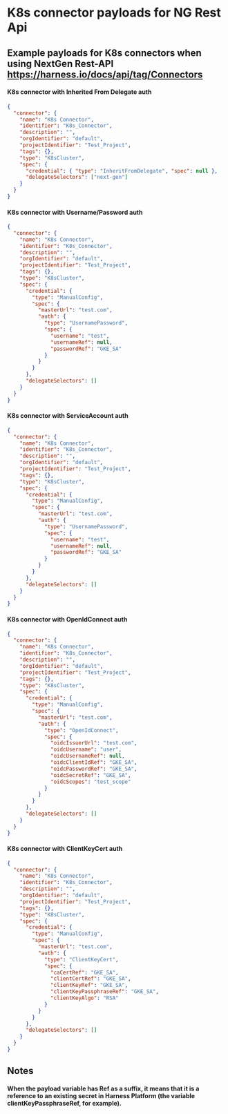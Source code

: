 # K8s connector payloads for NG Rest Api

## Example payloads for K8s connectors when using NextGen Rest-API https://harness.io/docs/api/tag/Connectors

#### K8s connector with Inherited From Delegate auth
```JSON
{
  "connector": {
    "name": "K8s Connector",
    "identifier": "K8s_Connector",
    "description": "",
    "orgIdentifier": "default",
    "projectIdentifier": "Test_Project",
    "tags": {},
    "type": "K8sCluster",
    "spec": {
      "credential": { "type": "InheritFromDelegate", "spec": null },
      "delegateSelectors": ["next-gen"]
    }
  }
}
```

#### K8s connector with Username/Password auth
```JSON
{
  "connector": {
    "name": "K8s Connector",
    "identifier": "K8s_Connector",
    "description": "",
    "orgIdentifier": "default",
    "projectIdentifier": "Test_Project",
    "tags": {},
    "type": "K8sCluster",
    "spec": {
      "credential": {
        "type": "ManualConfig",
        "spec": {
          "masterUrl": "test.com",
          "auth": {
            "type": "UsernamePassword",
            "spec": {
              "username": "test",
              "usernameRef": null,
              "passwordRef": "GKE_SA"
            }
          }
        }
      },
      "delegateSelectors": []
    }
  }
}
```

#### K8s connector with ServiceAccount auth
```JSON
{
  "connector": {
    "name": "K8s Connector",
    "identifier": "K8s_Connector",
    "description": "",
    "orgIdentifier": "default",
    "projectIdentifier": "Test_Project",
    "tags": {},
    "type": "K8sCluster",
    "spec": {
      "credential": {
        "type": "ManualConfig",
        "spec": {
          "masterUrl": "test.com",
          "auth": {
            "type": "UsernamePassword",
            "spec": {
              "username": "test",
              "usernameRef": null,
              "passwordRef": "GKE_SA"
            }
          }
        }
      },
      "delegateSelectors": []
    }
  }
}
```

#### K8s connector with OpenIdConnect auth
```JSON
{
  "connector": {
    "name": "K8s Connector",
    "identifier": "K8s_Connector",
    "description": "",
    "orgIdentifier": "default",
    "projectIdentifier": "Test_Project",
    "tags": {},
    "type": "K8sCluster",
    "spec": {
      "credential": {
        "type": "ManualConfig",
        "spec": {
          "masterUrl": "test.com",
          "auth": {
            "type": "OpenIdConnect",
            "spec": {
              "oidcIssuerUrl": "test.com",
              "oidcUsername": "user",
              "oidcUsernameRef": null,
              "oidcClientIdRef": "GKE_SA",
              "oidcPasswordRef": "GKE_SA",
              "oidcSecretRef": "GKE_SA",
              "oidcScopes": "test_scope"
            }
          }
        }
      },
      "delegateSelectors": []
    }
  }
}

```

#### K8s connector with ClientKeyCert auth
```JSON
{
  "connector": {
    "name": "K8s Connector",
    "identifier": "K8s_Connector",
    "description": "",
    "orgIdentifier": "default",
    "projectIdentifier": "Test_Project",
    "tags": {},
    "type": "K8sCluster",
    "spec": {
      "credential": {
        "type": "ManualConfig",
        "spec": {
          "masterUrl": "test.com",
          "auth": {
            "type": "ClientKeyCert",
            "spec": {
              "caCertRef": "GKE_SA",
              "clientCertRef": "GKE_SA",
              "clientKeyRef": "GKE_SA",
              "clientKeyPassphraseRef": "GKE_SA",
              "clientKeyAlgo": "RSA"
            }
          }
        }
      },
      "delegateSelectors": []
    }
  }
}
```

## Notes

#### When the payload variable has **Ref** as a suffix, it means that it is a reference to an existing secret in Harness Platform (the variable **clientKeyPassphraseRef**, for example).
